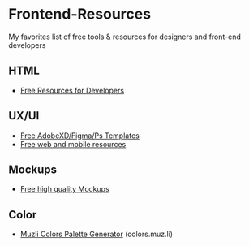# Frontend-Resources
My favorites list of free tools &amp; resources for designers and front-end developers


## HTML
- [Free Resources for Developers](https://freebiesbug.com/code-stuff/)


## UX/UI

- [Free AdobeXD/Figma/Ps Templates](https://freebiesupply.com/)
- [Free web and mobile resources](https://uibundle.com/)

## Mockups

- [Free high quality Mockups ](https://www.ls.graphics/free-mockups) 


## Color 
- [Muzli Colors Palette Generator](https://colors.muz.li/) (colors.muz.li)